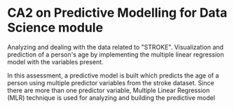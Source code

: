 # CA2 on Predictive Modelling for Data Science module
Analyzing and dealing with the data related to "STROKE". Visualization and prediction of a person's age by implementing the multiple linear regression model with the variables present.

In this assessment, a predictive model is built which predicts the age of a person using multiple predictor variables from the stroke dataset. Since there are more than one predictor variable, Multiple Linear Regression (MLR) technique is used for analyzing and building the predictive model
